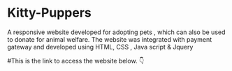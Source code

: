 # Kitty-Puppers
A responsive website developed for adopting pets , which can also be used to donate for animal welfare. The website was integrated with payment gateway and developed using HTML, CSS , Java script &amp; Jquery

#This is the link to access the website below. :point_down:<br/>


